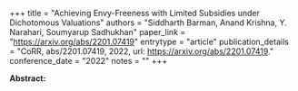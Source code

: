 +++
title = "Achieving Envy-Freeness with Limited Subsidies under Dichotomous Valuations"
authors = "Siddharth Barman, Anand Krishna, Y. Narahari, Soumyarup Sadhukhan"
paper_link = "https://arxiv.org/abs/2201.07419"
entrytype = "article"
publication_details = "CoRR, abs/2201.07419, 2022, url: <a href='https://arxiv.org/abs/2201.07419' target='_blank'>https://arxiv.org/abs/2201.07419</a>."
conference_date = "2022"
notes = ""
+++

<b>Abstract:</b>
